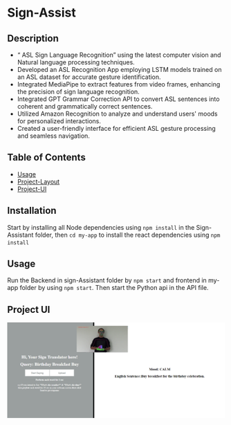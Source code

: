 # Sign-Assist


## Description

- “ ASL Sign Language Recognition” using the latest computer vision and Natural language processing techniques.
- Developed  an ASL Recognition App employing LSTM models trained on an ASL dataset for accurate gesture identification.
- Integrated MediaPipe to extract features from video frames, enhancing the precision of sign language recognition.
- Integrated GPT Grammar Correction API to convert ASL sentences into coherent and grammatically correct sentences.
- Utilized Amazon Recognition to analyze and understand users' moods for personalized interactions.
- Created a user-friendly interface for efficient ASL gesture processing and seamless navigation.


## Table of Contents

- [Usage](#usage)
- [Project-Layout](#Project-Layout)
- [Project-UI](#Project-UI)


## Installation

Start by installing all Node dependencies using `npm install` in the Sign-Assistant folder, then `cd my-app` to install the react dependencies using `npm install`

## Usage

Run the Backend in sign-Assistant folder by `npm start` and frontend in my-app folder by using `npm start`.
Then start the Python api in the API file.
   

## Project UI

![UI](/Screenshot2023-10-17044108.png)


